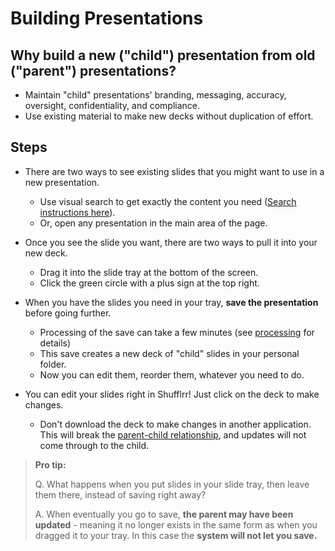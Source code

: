 # Building Presentations

## Why build a new ("child") presentation from old ("parent") presentations?

* Maintain "child" presentations' branding, messaging, accuracy, oversight, confidentiality, and compliance. 
* Use existing material to make new decks without duplication of effort. 

## Steps
* There are two ways to see existing slides that you might want to use in a new presentation. 
    * Use visual search to get exactly the content you need ([Search instructions here](shufflrr-search.md)). 
    * Or, open any presentation in the main area of the page. 
* Once you see the slide you want, there are two ways to pull it into your new deck. 
    * Drag it into the slide tray at the bottom of the screen. 
    * Click the green circle with a plus sign at the top right.
* When you have the slides you need in your tray, **save the presentation** before going further. 
	* Processing of the save can take a few minutes (see [processing](presentations-upload.md#uploadProcessing) for details) 
	* This save creates a new deck of "child" slides in your personal folder. 
	* Now you can edit them, reorder them, whatever you need to do. 

* You can edit your slides right in Shufflrr! Just click on the deck to make changes.
	* Don't download the deck to make changes in another application. This will break the [parent-child relationship](presentations-parentchild.md), and updates will not come through to the child. 

    
> **Pro tip:**
>
> Q. What happens when you put slides in your slide tray, then leave them there, instead of saving right away? 
>
> A. When eventually you go to save, **the parent may have been updated** - meaning it no longer exists in the same form as when you dragged it to your tray. In this case the **system will not let you save.**     
    
